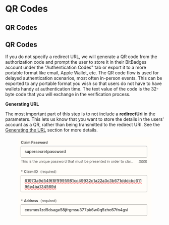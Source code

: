 # QR Codes

## QR Codes

## QR Codes

If you do not specify a redirect URL, we will generate a QR code from the authorization code and prompt the user to store it in their BitBadges account under the "Authentication Codes" tab or export it to a more portable format like email, Apple Wallet, etc. The QR code flow is used for delayed authentication scenarios, most often in-person events. This can be exported to any portable format you wish so that users do not have to have wallets handy at authentication time. The text value of the code is the 32-byte code that you will exchange in the verification process.

**Generating URL**

The most important part of this step is to not include a **redirectUri** in the parameters. This lets us know that you want to store the details in the users' account as a QR, rather than being transmitted to the redirect URI. See the [Generating the URL](../authentication-url-+-parameters/generating-the-url.md) section for more details.

<figure><img src="../../../.gitbook/assets/image (1) (1) (1) (1) (1) (1) (1) (1) (1) (1) (1) (1) (1) (1) (1) (1) (1) (1) (1) (1) (1) (1) (1) (1) (1) (1) (1) (1) (1) (1) (1) (1) (1) (1) (1) (1) (1) (1) (1) (1) (1) (1) (1) (1) (1) (1) (1) (1) (1) (1) (1) (1) (1) (1) (1) (1) (1) (1) (1) (1)   (4).png" alt="" width="539"><figcaption></figcaption></figure>
